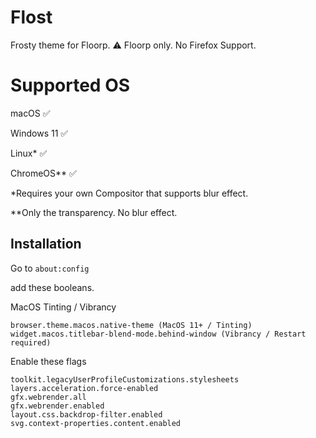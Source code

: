 # Flost
Frosty theme for Floorp. 
⚠️ Floorp only. No Firefox Support. 

# Supported OS

macOS ✅

Windows 11 ✅ 

Linux* ✅

ChromeOS** ✅

*Requires your own Compositor that supports blur effect. 

**Only the transparency. No blur effect. 

## Installation 
Go to `about:config`

add these booleans. 

MacOS Tinting / Vibrancy

    browser.theme.macos.native-theme (MacOS 11+ / Tinting)
    widget.macos.titlebar-blend-mode.behind-window (Vibrancy / Restart required)

Enable these flags

    toolkit.legacyUserProfileCustomizations.stylesheets
    layers.acceleration.force-enabled
    gfx.webrender.all
    gfx.webrender.enabled
    layout.css.backdrop-filter.enabled
    svg.context-properties.content.enabled

